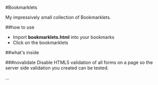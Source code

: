 #Bookmarklets

My impressively small collection of Bookmarklets.

##how to use
- Import **bookmarklets.html** into your bookmarks
- Click on the bookmarklets

##what's inside

###novalidate
Disable HTML5 validation of all forms on a page so the server side validation you created can be tested.

...